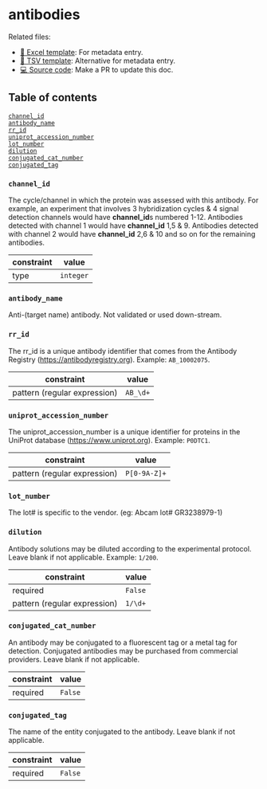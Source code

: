# antibodies

Related files:

- [📝 Excel template](https://raw.githubusercontent.com/hubmapconsortium/ingest-validation-tools/master/docs/antibodies/antibodies.xlsx): For metadata entry.
- [📝 TSV template](https://raw.githubusercontent.com/hubmapconsortium/ingest-validation-tools/master/docs/antibodies/antibodies.tsv): Alternative for metadata entry.
- [💻 Source code](https://github.com/hubmapconsortium/ingest-validation-tools/edit/master/src/ingest_validation_tools/table-schemas/antibodies.yaml): Make a PR to update this doc.

## Table of contents
[`channel_id`](#channel_id)<br>
[`antibody_name`](#antibody_name)<br>
[`rr_id`](#rr_id)<br>
[`uniprot_accession_number`](#uniprot_accession_number)<br>
[`lot_number`](#lot_number)<br>
[`dilution`](#dilution)<br>
[`conjugated_cat_number`](#conjugated_cat_number)<br>
[`conjugated_tag`](#conjugated_tag)<br></details>

### `channel_id`
The cycle/channel in which the protein was assessed with this antibody. For example, an experiment that involves 3 hybridization cycles & 4 signal detection channels would have **channel_id**s numbered 1-12. Antibodies detected with channel 1 would have **channel_id** 1,5 & 9. Antibodies detected with channel 2 would have **channel_id** 2,6 & 10 and so on for the remaining antibodies.

| constraint | value |
| --- | --- |
| type | `integer` |

### `antibody_name`
Anti-(target name) antibody. Not validated or used down-stream.



### `rr_id`
The rr_id is a unique antibody identifier that comes from the Antibody Registry (https://antibodyregistry.org). Example: `AB_10002075`.

| constraint | value |
| --- | --- |
| pattern (regular expression) | `AB_\d+` |

### `uniprot_accession_number`
The uniprot_accession_number is a unique identifier for proteins in the UniProt database (https://www.uniprot.org). Example: `P0DTC1`.

| constraint | value |
| --- | --- |
| pattern (regular expression) | `P[0-9A-Z]+` |

### `lot_number`
The lot# is specific to the vendor. (eg: Abcam lot# GR3238979-1)



### `dilution`
Antibody solutions may be diluted according to the experimental protocol. Leave blank if not applicable. Example: `1/200`.

| constraint | value |
| --- | --- |
| required | `False` |
| pattern (regular expression) | `1/\d+` |

### `conjugated_cat_number`
An antibody may be conjugated to a fluorescent tag or a metal tag for detection. Conjugated antibodies may be purchased from commercial providers. Leave blank if not applicable.

| constraint | value |
| --- | --- |
| required | `False` |

### `conjugated_tag`
The name of the entity conjugated to the antibody. Leave blank if not applicable.

| constraint | value |
| --- | --- |
| required | `False` |
